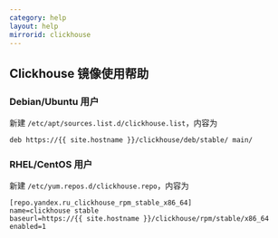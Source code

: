 ```yaml
---
category: help
layout: help
mirrorid: clickhouse
---
```


## Clickhouse 镜像使用帮助


### Debian/Ubuntu 用户


新建 `/etc/apt/sources.list.d/clickhouse.list`，内容为

```
deb https://{{ site.hostname }}/clickhouse/deb/stable/ main/
```


### RHEL/CentOS 用户

新建 `/etc/yum.repos.d/clickhouse.repo`，内容为

```
[repo.yandex.ru_clickhouse_rpm_stable_x86_64]
name=clickhouse stable
baseurl=https://{{ site.hostname }}/clickhouse/rpm/stable/x86_64
enabled=1
```
